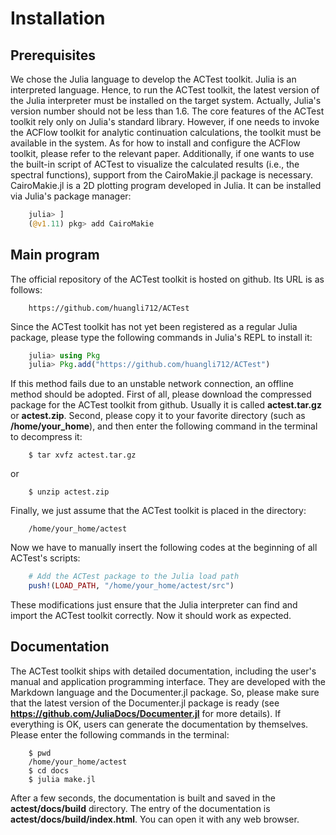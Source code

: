 # Installation

## Prerequisites

We chose the Julia language to develop the ACTest toolkit. Julia is an interpreted language. Hence, to run the ACTest toolkit, the latest version of the Julia interpreter must be installed on the target system. Actually, Julia's version number should not be less than 1.6. The core features of the ACTest toolkit rely only on Julia's standard library. However, if one needs to invoke the ACFlow toolkit for analytic continuation calculations, the toolkit must be available in the system. As for how to install and configure the ACFlow toolkit, please refer to the relevant paper. Additionally, if one wants to use the built-in script of ACTest to visualize the calculated results (i.e., the spectral functions), support from the CairoMakie.jl package is necessary. CairoMakie.jl is a 2D plotting program developed in Julia. It can be installed via Julia's package manager:

```julia
    julia> ]
    (@v1.11) pkg> add CairoMakie
```

## Main program

The official repository of the ACTest toolkit is hosted on github. Its URL is as follows:

```text
    https://github.com/huangli712/ACTest
```

Since the ACTest toolkit has not yet been registered as a regular Julia package, please type the following commands in Julia's REPL to install it:

```julia
    julia> using Pkg
    julia> Pkg.add("https://github.com/huangli712/ACTest")
```

If this method fails due to an unstable network connection, an offline method should be adopted. First of all, please download the compressed package for the ACTest toolkit from github. Usually it is called **actest.tar.gz** or **actest.zip**. Second, please copy it to your favorite directory (such as **/home/your\_home**), and then enter the following command in the terminal to decompress it:

```shell
    $ tar xvfz actest.tar.gz
```

or

```shell
    $ unzip actest.zip
```

Finally, we just assume that the ACTest toolkit is placed in the directory:

```text
    /home/your_home/actest
```

Now we have to manually insert the following codes at the beginning of all ACTest's scripts:

```julia
    # Add the ACTest package to the Julia load path
    push!(LOAD_PATH, "/home/your_home/actest/src")
```

These modifications just ensure that the Julia interpreter can find and import the ACTest toolkit correctly. Now it should work as expected.

## Documentation

The ACTest toolkit ships with detailed documentation, including the user's manual and application programming interface. They are developed with the Markdown language and the Documenter.jl package. So, please make sure that the latest version of the Documenter.jl package is ready (see **https://github.com/JuliaDocs/Documenter.jl** for more details). If everything is OK, users can generate the documentation by themselves. Please enter the following commands in the terminal:

```shell
    $ pwd
    /home/your_home/actest
    $ cd docs
    $ julia make.jl
```

After a few seconds, the documentation is built and saved in the **actest/docs/build** directory. The entry of the documentation is **actest/docs/build/index.html**. You can open it with any web browser.
